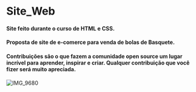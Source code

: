 # Site_Web

#### Site feito durante o curso de HTML e CSS.
#### Proposta de site de e-comerce para venda de bolas de Basquete.
#### Contribuições são o que fazem a comunidade open source um lugar incrível para aprender, inspirar e criar. Qualquer contribuição que você fizer será muito apreciada.
![IMG_9680](https://user-images.githubusercontent.com/60757768/84675724-0876fd80-af03-11ea-9f47-ccaf6f87e88d.gif)

